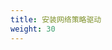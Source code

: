 ```yaml
---
title: 安装网络策略驱动
weight: 30
---
```


<!--
---
title: Install a Network Policy Provider
weight: 30
---
-->
